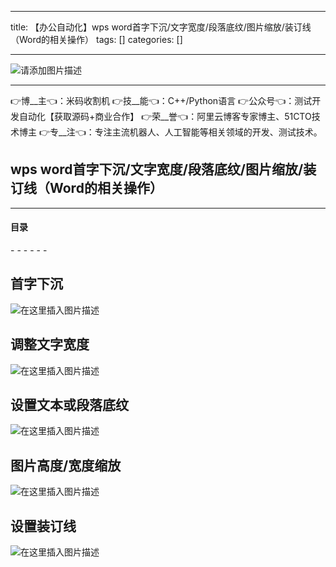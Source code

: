 
--- 
title:  【办公自动化】wps word首字下沉/文字宽度/段落底纹/图片缩放/装订线（Word的相关操作） 
tags: []
categories: [] 

---
>  
 <img src="https://img-blog.csdnimg.cn/6e2c8c7bccdc41cd911dc26a692693a2.jpeg" alt="请添加图片描述"> 
 <hr> 
 👉博__主👈：米码收割机 👉技__能👈：C++/Python语言 👉公众号👈：测试开发自动化【获取源码+商业合作】 👉荣__誉👈：阿里云博客专家博主、51CTO技术博主 👉专__注👈：专注主流机器人、人工智能等相关领域的开发、测试技术。 


>  
 <h2>wps word首字下沉/文字宽度/段落底纹/图片缩放/装订线（Word的相关操作）</h2> 
 <hr> 
  
  
  <h4>目录</h4> 
  - - - - - -  
  
  


## 首字下沉

<img src="https://img-blog.csdnimg.cn/75abbfd81712429daf913774060c3f2f.png" alt="在这里插入图片描述">

## 调整文字宽度

<img src="https://img-blog.csdnimg.cn/beed62423a4e4c08acde80f799dc5085.png" alt="在这里插入图片描述">

## 设置文本或段落底纹

<img src="https://img-blog.csdnimg.cn/3e4dddf0ab3a439bb4df89ab3855a0e1.png" alt="在这里插入图片描述">

## 图片高度/宽度缩放

<img src="https://img-blog.csdnimg.cn/4df5efdba7ce4a9295d967b603ffb3c1.png" alt="在这里插入图片描述">

## 设置装订线

<img src="https://img-blog.csdnimg.cn/9596cb8d17ea4368bbcd344b8b05ef7e.png" alt="在这里插入图片描述">
